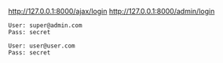 

http://127.0.0.1:8000/ajax/login
http://127.0.0.1:8000/admin/login
```
User: super@admin.com
Pass: secret

User: user@user.com
Pass: secret

